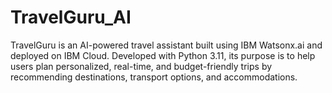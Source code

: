 # TravelGuru_AI
TravelGuru is an AI-powered travel assistant built using IBM Watsonx.ai and deployed on IBM Cloud. Developed with Python 3.11, its purpose is to help users plan personalized, real-time, and budget-friendly trips by recommending destinations, transport options, and accommodations.
